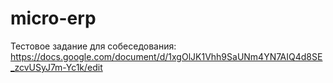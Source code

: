 # micro-erp
Тестовое задание для собеседования: https://docs.google.com/document/d/1xgOlJK1Vhh9SaUNm4YN7AIQ4d8SE_zcvUSyJ7m-Yc1k/edit
